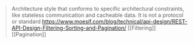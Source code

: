 > Architecture style that conforms to specific architectural constraints, like stateless communication and cacheable data. It is not a protocol or standard
https://www.moesif.com/blog/technical/api-design/REST-API-Design-Filtering-Sorting-and-Pagination/
[[Filtering]]
[[Pagination]]